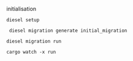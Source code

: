 initialisation
```
diesel setup
```

```
 diesel migration generate initial_migration
```

```
diesel migration run
```

```
cargo watch -x run
```